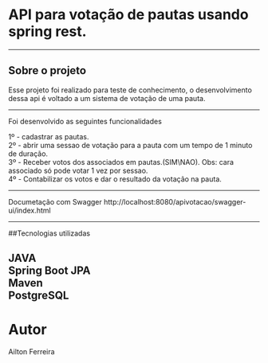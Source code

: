 # API para votação de pautas usando spring rest.
-----------------------------------------------
## Sobre o projeto  
Esse projeto foi realizado para teste de conhecimento, o desenvolvimento dessa api é voltado a um sistema de votação de uma pauta.

-----------------------------------------------

Foi desenvolvido as seguintes funcionalidades

1º - cadastrar as pautas.  
2º - abrir uma sessao de votação para a pauta com um tempo de 1 minuto de duração.  
3º - Receber votos dos associados em pautas.(SIM\NAO). Obs: cara associado só pode votar 1 vez por sessao.  
4º - Contabilizar os votos e dar o resultado da votação na pauta.  

----------------------------------------------------------------------------------

Documetação com Swagger
http://localhost:8080/apivotacao/swagger-ui/index.html

-----------------------------------------------------------------------------------

##Tecnologias utilizadas  

JAVA  
Spring Boot
JPA  
Maven  
PostgreSQL
-------------------------------------------------------------------
# Autor

Ailton Ferreira


